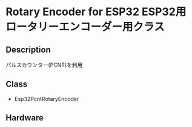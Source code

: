 Rotary Encoder for ESP32
ESP32用ロータリーエンコーダー用クラス
====

## Description

パルスカウンター(PCNT)を利用

## Class

* Esp32PcntRotaryEncoder

## Hardware
